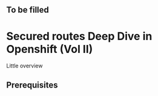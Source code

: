 

## To be filled

# Secured routes Deep Dive in Openshift (Vol II)

Little overview

## Prerequisites






